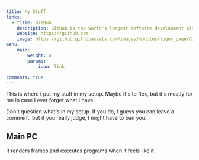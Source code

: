 ```yaml
---
title: My Stuff
links:
  - title: GitHub
    description: GitHub is the world's largest software development platform.
    website: https://github.com
    image: https://github.githubassets.com/images/modules/logos_page/GitHub-Mark.png
menu:
    main: 
        weight: 4
        params:
            icon: link

comments: true
---
```


This is where I put my stuff in my setup. Maybe it's to flex, but it's mostly for me in case I ever forget what I have.

Don't question what's in my setup. If you do, I guess you can leave a comment, but if you really judge, I might have to ban you.

## Main PC

It renders frames and executes programs when it feels like it
